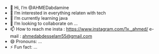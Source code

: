 - 👋 Hi, I’m @AHMEDabdamine
- 👀 I’m interested in everything relaten with tech
- 🌱 I’m currently learning java  
- 💞️ I’m looking to collaborate on ...
- 📫 How to reach me insta : https://www.instagram.com/1x._ahmed/
  e-mail : ahmedabdesselam55@gmail.com
- 😄 Pronouns: ...
- ⚡ Fun fact: ...

<!---
AHMEDabdamine/AHMEDabdamine is a ✨ special ✨ repository because its `README.md` (this file) appears on your GitHub profile.
You can click the Preview link to take a look at your changes.
--->
